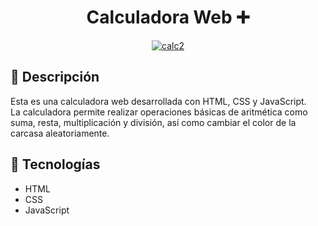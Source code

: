 <h1 align="center">
  Calculadora Web ➕
</h1>

<p align="center">
<a href='https://postimages.org/' target='_blank'><img src='https://i.postimg.cc/FRxhyVjY/calc2.png' border='0' alt='calc2'/></a>
</p>

## 📝 Descripción

Esta es una calculadora web desarrollada con HTML, CSS y JavaScript. <br> La calculadora permite realizar operaciones básicas de aritmética como suma, resta, multiplicación y división, así como cambiar el color de la carcasa aleatoriamente.

## 🚀 Tecnologías

- HTML
- CSS
- JavaScript
